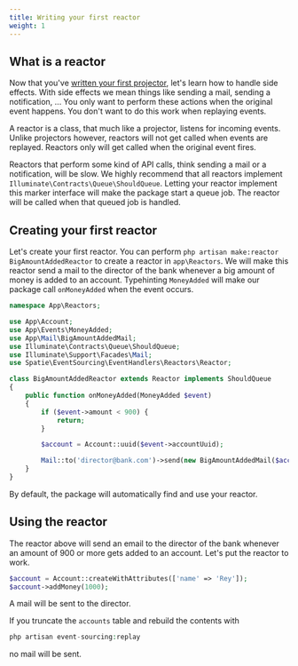 ```yaml
---
title: Writing your first reactor
weight: 1
---
```


## What is a reactor

Now that you've [written your first projector](/laravel-event-sourcing/v4/using-projectors/writing-your-first-projector), let's learn how to handle side effects. With side effects we mean things like sending a mail, sending a notification, ... You only want to perform these actions when the original event happens. You don't want to do this work when replaying events.

A reactor is a class, that much like a projector, listens for incoming events. Unlike projectors however, reactors will not get called when events are replayed. Reactors only will get called when the original event fires.

Reactors that perform some kind of API calls, think sending a mail or a notification, will be slow. We highly recommend that all reactors implement `Illuminate\Contracts\Queue\ShouldQueue`. Letting your reactor implement this marker interface will make the package start a queue job. The reactor will be called when that queued job is handled.

## Creating your first reactor

Let's create your first reactor. You can perform `php artisan make:reactor BigAmountAddedReactor` to create a reactor in `app\Reactors`. We will make this reactor send a mail to the director of the bank whenever a big amount of money is added to an account. Typehinting `MoneyAdded` will make our package call `onMoneyAdded` when the event occurs.

```php
namespace App\Reactors;

use App\Account;
use App\Events\MoneyAdded;
use App\Mail\BigAmountAddedMail;
use Illuminate\Contracts\Queue\ShouldQueue;
use Illuminate\Support\Facades\Mail;
use Spatie\EventSourcing\EventHandlers\Reactors\Reactor;

class BigAmountAddedReactor extends Reactor implements ShouldQueue
{
    public function onMoneyAdded(MoneyAdded $event)
    {
        if ($event->amount < 900) {
            return;
        }

        $account = Account::uuid($event->accountUuid);

        Mail::to('director@bank.com')->send(new BigAmountAddedMail($account, $event->amount));
    }
}
```

By default, the package will automatically find and use your reactor.

## Using the reactor

The reactor above will send an email to the director of the bank whenever an amount of 900 or more gets added to an account. Let's put the reactor to work.

```php
$account = Account::createWithAttributes(['name' => 'Rey']);
$account->addMoney(1000);
```

A mail will be sent to the director.

If you truncate the `accounts` table and rebuild the contents with

```php
php artisan event-sourcing:replay
```

no mail will be sent.
